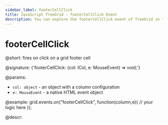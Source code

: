 ```yaml
---
sidebar_label: footerCellClick
title: JavaScript TreeGrid - footerCellClick Event 
description: You can explore the footerCellClick event of TreeGrid in the documentation of the DHTMLX JavaScript UI library. Browse developer guides and API reference, try out code examples and live demos, and download a free 30-day evaluation version of DHTMLX Suite.
---
```


# footerCellClick

@short: fires on click on a grid footer cell

@signature: {'footerCellClick: (col: ICol, e: MouseEvent) => void;'}

@params:
- `col: object` - an object with a column configuration
- `e: MouseEvent` - a native HTML event object

@example:
grid.events.on("footerCellClick", function(column,e){
    // your logic here
});

@descr:
